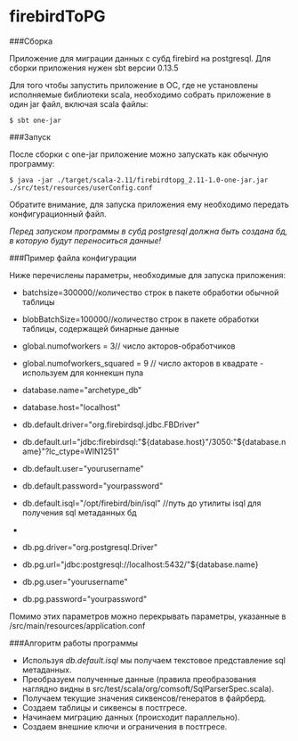 # firebirdToPG

###Сборка

Приложение для миграции данных с субд firebird на postgresql.
Для сборки приложения нужен sbt версии 0.13.5

Для того чтобы запустить приложение в ОС, где не установлены исполняемые библиотеки scala,
необходимо собрать приложение в один jar файл, включая scala файлы:

```
$ sbt one-jar
```

###Запуск

После сборки с one-jar приложение можно запускать как обычную программу:

```
$ java -jar ./target/scala-2.11/firebirdtopg_2.11-1.0-one-jar.jar ./src/test/resources/userConfig.conf
```

Обратите внимание, для запуска приложения ему необходимо передать конфигурационный файл.

*Перед запуском программы в субд postgresql должна быть создана бд, в которую будут переноситься данные!*

###Пример файла конфигурации

Ниже перечислены параметры, необходимые для запуска приложения:

 - batchsize=300000//количество строк в пакете обработки обычной таблицы
 - blobBatchSize=100000//количество строк в пакете обработки таблицы, содержащей бинарные данные
 - global.numofworkers = 3// число акторов-обработчиков
 - global.numofworkers_squared = 9 // число акторов в квадрате - используем для коннекшн пула

 - database.name="archetype_db"
 - database.host="localhost"
 - db.default.driver="org.firebirdsql.jdbc.FBDriver"
 - db.default.url="jdbc:firebirdsql:"${database.host}"/3050:"${database.name}"?lc_ctype=WIN1251"
 - db.default.user="yourusername"
 - db.default.password="yourpassword"
 - db.default.isql="/opt/firebird/bin/isql" //путь до утилиты isql для получения sql метаданных бд
 -
 - db.pg.driver="org.postgresql.Driver"
 - db.pg.url="jdbc:postgresql://localhost:5432/"${database.name}
 - db.pg.user="yourusername"
 - db.pg.password="yourpassword"

Помимо этих параметров можно перекрывать параметры, указанные в /src/main/resources/application.conf

###Алгоритм работы программы

 - Используя *db.default.isql* мы получаем текстовое представление sql метаданных.
 - Преобразуем полученные данные (правила преобразования наглядно видны в src/test/scala/org/comsoft/SqlParserSpec.scala).
 - Получаем текущие значения сиквенсов/генератов в файрберд.
 - Создаем таблицы и сиквенсы в постгресе.
 - Начинаем миграцию данных (происходит параллельно).
 - Создаем внешние ключи и ограничения в постгресе.
